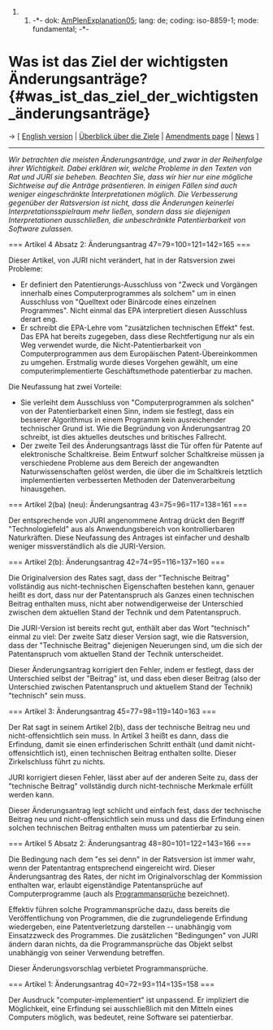 1.  1.  -\*- dok: [AmPlenExplanation05](AmPlenExplanation05 "wikilink");
        lang: de; coding: iso-8859-1; mode: fundamental; -\*-

# Was ist das Ziel der wichtigsten Änderungsanträge? {#was_ist_das_ziel_der_wichtigsten_änderungsanträge}

-\> \[ [ English version](AmPlenExplanation05En "wikilink") \| [
Überblick über die Ziele](AmPlenSummary05De "wikilink") \| [ Amendments
page](Plen05En "wikilink") \| [ News](SwpatcninoEn "wikilink") \]

------------------------------------------------------------------------

*Wir betrachten die meisten Änderungsanträge, und zwar in der
Reihenfolge ihrer Wichtigkeit. Dabei erklären wir, welche Probleme in
den Texten von Rat und JURI sie beheben. Beachten Sie, dass wir hier nur
eine mögliche Sichtweise auf die Anträge präsentieren. In einigen Fällen
sind auch weniger eingeschränkte Interpretationen möglich. Die
Verbesserung gegenüber der Ratsversion ist nicht, dass die Änderungen
keinerlei Interpretationsspielraum mehr ließen, sondern dass sie
diejenigen Interpretationen ausschließen, die unbeschränkte
Patentierbarkeit von Software zulassen.*

=== Artikel 4 Absatz 2: Änderungsantrag 47=79=100=121=142=165 ===

Dieser Artikel, von JURI nicht verändert, hat in der Ratsversion zwei
Probleme:

-   Er definiert den Patentierungs-Ausschluss von \"Zweck und Vorgängen
    innerhalb eines Computerprogrammes als solchem\" um in einen
    Ausschluss von \"Quelltext oder Binärcode eines einzelnen
    Programmes\". Nicht einmal das EPA interpretiert diesen Ausschluss
    derart eng.
-   Er schreibt die EPA-Lehre vom \"zusätzlichen technischen Effekt\"
    fest. Das EPA hat bereits zugegeben, dass diese Rechtfertigung nur
    als ein Weg verwendet wurde, die Nicht-Patentierbarkeit von
    Computerprogrammen aus dem Europäischen Patent-Übereinkommen zu
    umgehen. Erstmalig wurde dieses Vorgehen gewählt, um eine
    computerimplementierte Geschäftsmethode patentierbar zu machen.

Die Neufassung hat zwei Vorteile:

-   Sie verleiht dem Ausschluss von \"Computerprogrammen als solchen\"
    von der Patentierbarkeit einen Sinn, indem sie festlegt, dass ein
    besserer Algorithmus in einem Programm kein ausreichender
    technischer Grund ist. Wie die Begründung von Änderungsantrag 20
    schreibt, ist dies aktuelles deutsches und britisches Fallrecht.
-   Der zweite Teil des Änderungsantrags lässt die Tür offen für Patente
    auf elektronische Schaltkreise. Beim Entwurf solcher Schaltkreise
    müssen ja verschiedene Probleme aus dem Bereich der angewandten
    Naturwissenschaften gelöst werden, die über die im Schaltkreis
    letztlich implementierten verbesserten Methoden der
    Datenverarbeitung hinausgehen.

=== Artikel 2(ba) (neu): Änderungsantrag 43=75=96=117=138=161 ===

Der entsprechende von JURI angenommene Antrag drückt den Begriff
\"Technologiefeld\" aus als Anwendungsbereich von kontrollierbaren
Naturkräften. Diese Neufassung des Antrages ist einfacher und deshalb
weniger missverständlich als die JURI-Version.

=== Artikel 2(b): Änderungsantrag 42=74=95=116=137=160 ===

Die Originalversion des Rates sagt, dass der \"Technische Beitrag\"
vollständig aus nicht-technischen Eigenschaften bestehen kann, genauer
heißt es dort, dass nur der Patentanspruch als Ganzes einen technischen
Beitrag enthalten muss, nicht aber notwendigerweise der Unterschied
zwischen dem aktuellen Stand der Technik und dem Patentanspruch.

Die JURI-Version ist bereits recht gut, enthält aber das Wort
\"technisch\" einmal zu viel: Der zweite Satz dieser Version sagt, wie
die Ratsversion, dass der \"Technische Beitrag\" diejenigen Neuerungen
sind, um die sich der Patentanspruch vom aktuellen Stand der Technik
unterscheidet.

Dieser Änderungsantrag korrigiert den Fehler, indem er festlegt, dass
der Unterschied selbst der \"Beitrag\" ist, und dass eben dieser Beitrag
(also der Unterschied zwischen Patentanspruch und aktuellem Stand der
Technik) \"technisch\" sein muss.

=== Artikel 3: Änderungsantrag 45=77=98=119=140=163 ===

Der Rat sagt in seinem Artikel 2(b), dass der technische Beitrag neu und
nicht-offensichtlich sein muss. In Artikel 3 heißt es dann, dass die
Erfindung, damit sie einen erfinderischen Schritt enthält (und damit
nicht-offensichtlich ist), einen technischen Beitrag enthalten sollte.
Dieser Zirkelschluss führt zu nichts.

JURI korrigiert diesen Fehler, lässt aber auf der anderen Seite zu, dass
der \"technische Beitrag\" vollständig durch nicht-technische Merkmale
erfüllt werden kann.

Dieser Änderungsantrag legt schlicht und einfach fest, dass der
technische Beitrag neu und nicht-offensichtlich sein muss und dass die
Erfindung einen solchen technischen Beitrag enthalten muss um
patentierbar zu sein.

=== Artikel 5 Absatz 2: Änderungsantrag 48=80=101=122=143=166 ===

Die Bedingung nach dem \"es sei denn\" in der Ratsversion ist immer
wahr, wenn der Patentantrag entsprechend eingereicht wird. Dieser
Änderungsantrag des Rates, der nicht im Originalvorschlag der Kommission
enthalten war, erlaubt eigenständige Patentansprüche auf
Computerprogramme (auch als [ Programmansprüche](EubsaProgEn "wikilink")
bezeichnet).

Effektiv führen solche Programmansprüche dazu, dass bereits die
Veröffentlichung von Programmen, die die zugrundeliegende Erfindung
wiedergeben, eine Patentverletzung darstellen \-- unabhängig vom
Einsatzzweck des Programmes. Die zusätzlichen \"Bedingungen\" von JURI
ändern daran nichts, da die Programmansprüche das Objekt selbst
unabhängig von seiner Verwendung betreffen.

Dieser Änderungsvorschlag verbietet Programmansprüche.

=== Artikel 1: Änderungsantrag 40=72=93=114=135=158 ===

Der Ausdruck \"computer-implementiert\" ist unpassend. Er impliziert die
Möglichkeit, eine Erfindung sei ausschließlich mit den Mitteln eines
Computers möglich, was bedeutet, reine Software sei patentierbar.
